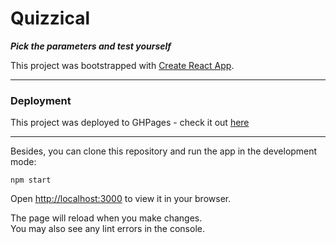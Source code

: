 # Quizzical
**_Pick the parameters and test yourself_**

This project was bootstrapped with [Create React App](https://github.com/facebook/create-react-app).

---
### Deployment 

This project was deployed to GHPages - check it out [here](https://malahoffiw.github.io/quizzical/)

---
Besides, you can clone this repository and run the app in the development mode:

`npm start`

Open [http://localhost:3000](http://localhost:3000) to view it in your browser.

The page will reload when you make changes.\
You may also see any lint errors in the console.
